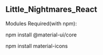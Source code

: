 ## Little_Nightmares_React

Modules Required(with npm):

npm install @material-ui/core

npm install material-icons
